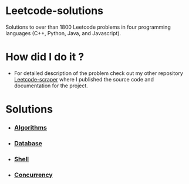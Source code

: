 # Leetcode-solutions
Solutions to over than 1800 Leetcode problems in four programming languages (C++, Python, Java, and Javascript).
# How did I do it ? #
  - For detailed description of the problem check out my other repository [Leetcode-scraper](https://github.com/AnasImloul/Leetcode-solutions/) where I published the source code and documentation for the project.
# Solutions
- ### [Algorithms](https://github.com/AnasImloul/Leetcode-solutions/tree/main/algorithms#algorithms-solutions) ###
- ### [Database](https://github.com/AnasImloul/Leetcode-solutions/tree/main/database#database-solutions) ###
- ### [Shell](https://github.com/AnasImloul/Leetcode-solutions/tree/main/shell#shell-solutions) ###
- ### [Concurrency](https://github.com/AnasImloul/Leetcode-solutions/tree/main/concurrency#concurrency-solutions) ###